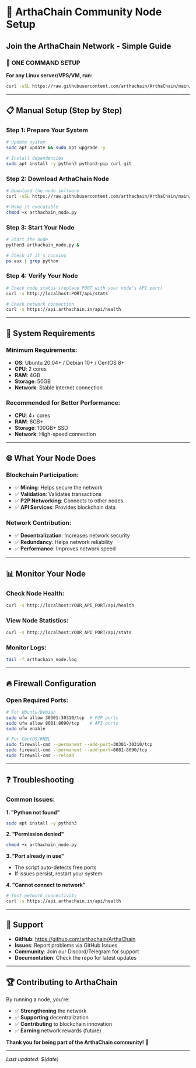# 🚀 ArthaChain Community Node Setup

## Join the ArthaChain Network - Simple Guide

### 🎯 **ONE COMMAND SETUP**

**For any Linux server/VPS/VM, run:**

```bash
curl -sSL https://raw.githubusercontent.com/arthachain/ArthaChain/main/blockchain_node/community_setup.sh | bash
```

---

## 📋 **Manual Setup (Step by Step)**

### **Step 1: Prepare Your System**
```bash
# Update system
sudo apt update && sudo apt upgrade -y

# Install dependencies  
sudo apt install -y python3 python3-pip curl git
```

### **Step 2: Download ArthaChain Node**
```bash
# Download the node software
curl -sSL https://raw.githubusercontent.com/arthachain/ArthaChain/main/blockchain_node/synchronized_p2p_node.py > arthachain_node.py

# Make it executable
chmod +x arthachain_node.py
```

### **Step 3: Start Your Node**
```bash
# Start the node
python3 arthachain_node.py &

# Check if it's running
ps aux | grep python
```

### **Step 4: Verify Your Node**
```bash
# Check node status (replace PORT with your node's API port)
curl -s http://localhost:PORT/api/stats

# Check network connection
curl -s https://api.arthachain.in/api/health
```

---

## 🔧 **System Requirements**

### **Minimum Requirements:**
- **OS**: Ubuntu 20.04+ / Debian 10+ / CentOS 8+
- **CPU**: 2 cores
- **RAM**: 4GB
- **Storage**: 50GB
- **Network**: Stable internet connection

### **Recommended for Better Performance:**
- **CPU**: 4+ cores
- **RAM**: 8GB+
- **Storage**: 100GB+ SSD
- **Network**: High-speed connection

---

## 🌐 **What Your Node Does**

### **Blockchain Participation:**
- ✅ **Mining**: Helps secure the network
- ✅ **Validation**: Validates transactions
- ✅ **P2P Networking**: Connects to other nodes
- ✅ **API Services**: Provides blockchain data

### **Network Contribution:**
- ✅ **Decentralization**: Increases network security
- ✅ **Redundancy**: Helps network reliability
- ✅ **Performance**: Improves network speed

---

## 📊 **Monitor Your Node**

### **Check Node Health:**
```bash
curl -s http://localhost:YOUR_API_PORT/api/health
```

### **View Node Statistics:**
```bash
curl -s http://localhost:YOUR_API_PORT/api/stats
```

### **Monitor Logs:**
```bash
tail -f arthachain_node.log
```

---

## 🔥 **Firewall Configuration**

### **Open Required Ports:**
```bash
# For Ubuntu/Debian
sudo ufw allow 30301:30310/tcp  # P2P ports
sudo ufw allow 8081:8090/tcp    # API ports
sudo ufw enable

# For CentOS/RHEL
sudo firewall-cmd --permanent --add-port=30301-30310/tcp
sudo firewall-cmd --permanent --add-port=8081-8090/tcp
sudo firewall-cmd --reload
```

---

## ❓ **Troubleshooting**

### **Common Issues:**

**1. "Python not found"**
```bash
sudo apt install -y python3
```

**2. "Permission denied"**
```bash
chmod +x arthachain_node.py
```

**3. "Port already in use"**
- The script auto-detects free ports
- If issues persist, restart your system

**4. "Cannot connect to network"**
```bash
# Test network connectivity
curl -s https://api.arthachain.in/api/health
```

---

## 🎯 **Support**

- **GitHub**: https://github.com/arthachain/ArthaChain
- **Issues**: Report problems via GitHub Issues
- **Community**: Join our Discord/Telegram for support
- **Documentation**: Check the repo for latest updates

---

## 🏆 **Contributing to ArthaChain**

By running a node, you're:
- ✅ **Strengthening** the network
- ✅ **Supporting** decentralization  
- ✅ **Contributing** to blockchain innovation
- ✅ **Earning** network rewards (future)

**Thank you for being part of the ArthaChain community!** 🎉

---

*Last updated: $(date)*
